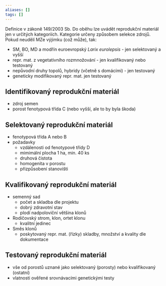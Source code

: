 ```yaml
---
aliases: []
tags: []
---
```

Definice v zákoně 149/2003 Sb. Do oběhu lze uvádět reprodukční materiál jen v určitých kategoriích. Kategorie určeny způsobem selekce zdrojů.
Pokud neudělí MZe výjimku (což může), tak:
- SM, BO, MD a modřín euroevropský *Larix eurolepsis* - jen selektovaný a vyšší
- repr. mat. z vegetativního rozmnožování - jen kvalifikovaný nebo testovaný
- nepůvodní druhy topolů, hybridy (včetně s domácími) - jen testovaný
- geneticky modifikovaný repr. mat. jen testovaný

## Identifikovaný reprodukční materiál
- zdroj semen
- porost fenotypová třída C (nebo vyšší, ale to by byla škoda)

## Selektovaný reprodukční materiál
- fenotypová třída A nebo B
- požadavky
	- vzdálenosti od fenotypové třídy D
	- mimimální plocha 1 ha, min. 40 ks
	- druhová čistota
	- homogenita v porostu
	- přizpůsobení stanovišti

## Kvalifikovaný reprodukční materiál
- semenný sad
	- počet a skladba dle projektu
	- dobrý zdravotní stav
	- plodí nadpoloviční většina klonů
- Rodičovský strom, klon, ortet klonu
	- kvalitní jedinec
- Směs klonů
	- poskytovaný repr. mat. (řízky) skladby, množství a kvality dle dokumentace
	
## Testovaný reprodukční materiál
- vše od porostů uznané jako selektovaný (porosty) nebo kvalifikovaný (ostatní)
- vlatnosti ověřené srovnávacími genetickými testy
